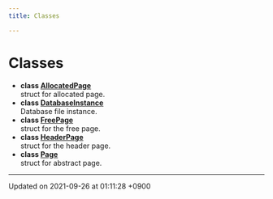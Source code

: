 ```yaml
---
title: Classes

---
```


# Classes




* **class [AllocatedPage](/Classes/structAllocatedPage)** <br>struct for allocated page. 
* **class [DatabaseInstance](/Classes/structDatabaseInstance)** <br>Database file instance. 
* **class [FreePage](/Classes/structFreePage)** <br>struct for the free page. 
* **class [HeaderPage](/Classes/structHeaderPage)** <br>struct for the header page. 
* **class [Page](/Classes/structPage)** <br>struct for abstract page. 



-------------------------------

Updated on 2021-09-26 at 01:11:28 +0900
